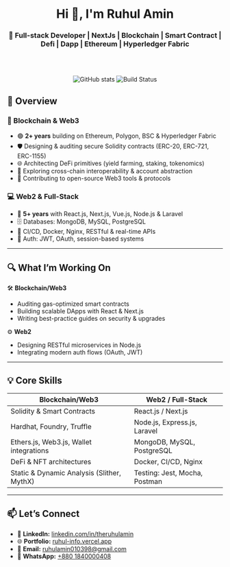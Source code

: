 <h1 align="center">Hi 👋, I'm Ruhul Amin</h1>
<h3 align="center">🚀 Full-stack Developer  | NextJs | Blockchain | Smart Contract | Defi | Dapp | Ethereum | Hyperledger Fabric </h3>


<br/>
<br/> 

<p align="center">
  <img src="https://github-readme-stats.vercel.app/api?username=ruhulamin1398&show_icons=true&theme=react" alt="GitHub stats" />
  <img src="https://streak-stats.demolab.com?user=ruhulamin1398&theme=tokyonight" alt="Build Status">
  

</p>

## 🧠 Overview

### 🔗 Blockchain & Web3  
- 🟢 **2+ years** building on Ethereum, Polygon, BSC & Hyperledger Fabric  
- 🛡️ Designing & auditing secure Solidity contracts (ERC-20, ERC-721, ERC-1155)  
- 🌐 Architecting DeFi primitives (yield farming, staking, tokenomics)  
- 🔄 Exploring cross-chain interoperability & account abstraction  
- 🤝 Contributing to open-source Web3 tools & protocols  

### 💻 Web2 & Full-Stack  
- 🔧 **5+ years** with React.js, Next.js, Vue.js, Node.js & Laravel  
- 🗄️ Databases: MongoDB, MySQL, PostgreSQL  
- 🚀 CI/CD, Docker, Nginx, RESTful & real-time APIs  
- 🔐 Auth: JWT, OAuth, session-based systems  

---

## 🔍 What I’m Working On

🛠️ **Blockchain/Web3**  
- Auditing gas-optimized smart contracts  
- Building scalable DApps with React & Next.js  
- Writing best-practice guides on security & upgrades  

⚙️ **Web2**  
- Designing RESTful microservices in Node.js  
- Integrating modern auth flows (OAuth, JWT)  

---

## 💡 Core Skills

| Blockchain/Web3                           | Web2 / Full-Stack                    |
|-------------------------------------------|--------------------------------------|
| Solidity & Smart Contracts                | React.js / Next.js                   |
| Hardhat, Foundry, Truffle                 | Node.js, Express.js, Laravel         |
| Ethers.js, Web3.js, Wallet integrations   | MongoDB, MySQL, PostgreSQL           |
| DeFi & NFT architectures                  | Docker, CI/CD, Nginx                 |
| Static & Dynamic Analysis (Slither, MythX)| Testing: Jest, Mocha, Postman        |

---

## 📫 Let’s Connect

- 🔗 **LinkedIn:** [linkedin.com/in/theruhulamin](https://linkedin.com/in/theruhulamin)  
- 🌐 **Portfolio:** [ruhul-info.vercel.app](https://ruhul-info.vercel.app)  
- 📧 **Email:** ruhulamin010398@gmail.com  
- 📱 **WhatsApp:** [+880 1840000408](https://wa.me/8801840000408)  
